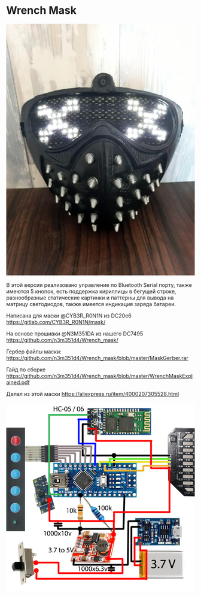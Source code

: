 # Wrench Mask 

![Wiring](https://github.com/kainsamara/WrenchMask/blob/master/Mask.png)

В этой версии реализовано управление по Bluetooth Serial порту, также имеются 5 кнопок, 
есть поддержка кириллицы в бегущей строке, разнообразные статические картинки и паттерны 
для вывода на матрицу светодиодов, также имеется индикация заряда батареи.
  
Написана для маски @CYB3R_R0N1N из DC20e6     https://gitlab.com/CYB3R_R0N1N/mask/
  
На основе прошивки @N3M351DA из нашего DC7495  https://github.com/n3m351d4/Wrench_mask/

Гербер файлы маски: https://github.com/n3m351d4/Wrench_mask/blob/master/MaskGerber.rar

Гайд по сборке https://github.com/n3m351d4/Wrench_mask/blob/master/WrenchMaskExplained.pdf

Делал из этой маски https://aliexpress.ru/item/4000207305528.html

![Wiring](https://github.com/kainsamara/WrenchMask/blob/master/Wiring.png)
